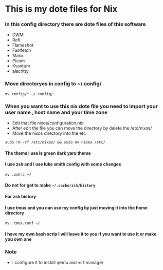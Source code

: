 # This is my dote files for Nix 

### In this config directory there are dote files of this software 

- DWM
- Rofi
- Flameshot
- Fastfetch
- Mako 
- Picom
- Kvantum
- alacritty

### Move directoryes in config to ~/.config/ 

```mv config/* ~/.config/ ```

### When you want to use this nix dote file you need to import your user name , host name and your time zone 

- Edit that file nixos/configuration.nix 
- After edit the file you can move the directory by delete the /etc/nixos/ 
- Move the nixos directory into the etc

```sudo rm -rf /etc/nixos/ && sudo mv nixos /etc/ ```

#### The theme I use is green dark yaru theme 

#### I use zsh and I use luke smith config with some changes 

```mv .zshrc ~/ ```

#### Do not for get to make `~/.cache/zsh/history`
#### For zsh history 

#### I use tmux and you can use my config by just moving it into the home directory

```mv .tmux.conf ~/ ```

#### I have my own bash scrip I will leave it to you if you want to use it or make you own one 

### Note 

- I configure it to install qemu and virt manager 
